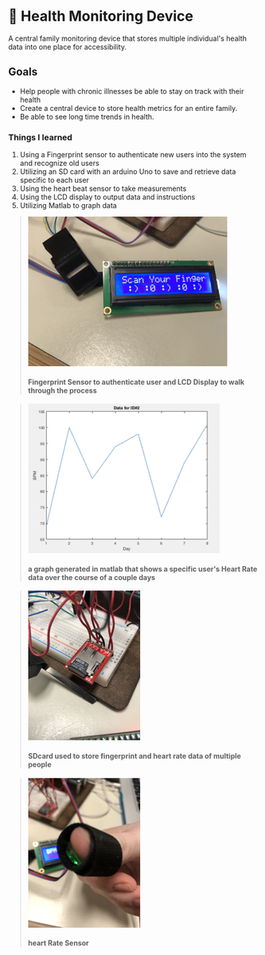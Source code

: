 # 💓 Health Monitoring Device
A central family monitoring device that stores multiple individual's health data into one place for accessibility. 

## Goals
- Help people with chronic illnesses be able to stay on track with their health
- Create  a central device to store health metrics for an entire family. 
- Be able to see long time trends in health. 
	
### Things I learned
1. Using a Fingerprint sensor to authenticate new users into the system and recognize old users
1. Utilizing an SD card with an arduino Uno to save and retrieve data specific to each user
2. Using the heart beat sensor to take measurements
3. Using the LCD display to output data and instructions
4. Utilizing Matlab to graph data

>  <img src= "images/sensorAndDisplay.jpg" height = 300 />
>
> #### Fingerprint Sensor to authenticate user and LCD Display to walk through the process

>  <img src= "images/matlabGaph.png" height = 300 />
>
> #### a graph generated in matlab that shows a specific user's Heart Rate data over the course of a couple days

>  <img src= "images/sdcard.jpg" height = 300 />
>
> #### SDcard used to store fingerprint and heart rate data of multiple people

>  <img src= "images/sensor.jpg" height = 300 />
>
> #### heart Rate Sensor




